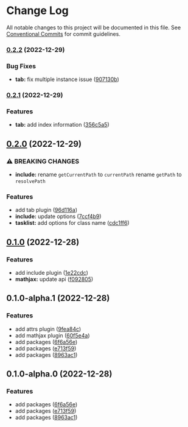 # Change Log

All notable changes to this project will be documented in this file. See [Conventional Commits](https://conventionalcommits.org) for commit guidelines.

### [0.2.2](https://github.com/Mister-Hope/mdit-plugins/compare/v0.2.1...v0.2.2) (2022-12-29)

### Bug Fixes

- **tab:** fix multiple instance issue ([907130b](https://github.com/Mister-Hope/mdit-plugins/commit/907130bbe621ffed45b85873751b557d3432953e))

### [0.2.1](https://github.com/Mister-Hope/mdit-plugins/compare/v0.2.0...v0.2.1) (2022-12-29)

### Features

- **tab:** add index information ([356c5a5](https://github.com/Mister-Hope/mdit-plugins/commit/356c5a5296c8c5997bf6b85995fd32f379efbb07))

## [0.2.0](https://github.com/Mister-Hope/mdit-plugins/compare/v0.1.0...v0.2.0) (2022-12-29)

### ⚠ BREAKING CHANGES

- **include:** rename `getCurrentPath` to `currentPath`
  rename `getPath` to `resolvePath`

### Features

- add tab plugin ([96d116a](https://github.com/Mister-Hope/mdit-plugins/commit/96d116a232b363892f095792c12453580bcd490d))
- **include:** update options ([7ccf4b9](https://github.com/Mister-Hope/mdit-plugins/commit/7ccf4b9d60a0337c503a8aae1c9f314363970f83))
- **tasklist:** add options for class name ([cdc1ff6](https://github.com/Mister-Hope/mdit-plugins/commit/cdc1ff64db2379091f19bef8925ed4b9ca141770))

## [0.1.0](https://github.com/Mister-Hope/mdit-plugins/compare/v0.1.0-alpha.1...v0.1.0) (2022-12-28)

### Features

- add include plugin ([1e22cdc](https://github.com/Mister-Hope/mdit-plugins/commit/1e22cdc644a1046178517424c20ab29a9bfb96ed))
- **mathjax:** update api ([f092805](https://github.com/Mister-Hope/mdit-plugins/commit/f092805e448b67302065ff92914bf8f056fa5e06))

## 0.1.0-alpha.1 (2022-12-28)

### Features

- add attrs plugin ([9fea84c](https://github.com/Mister-Hope/mdit-plugins/commit/9fea84cc169c7c09d880177cc2da5c13895e0cd7))
- add mathjax plugin ([60f5e4a](https://github.com/Mister-Hope/mdit-plugins/commit/60f5e4a7a017a29a11554c4da15c542dba4a933d))
- add packages ([6f6a56e](https://github.com/Mister-Hope/mdit-plugins/commit/6f6a56e018bee8da6d2a3b3c9524fd97b214d0d5))
- add packages ([e713f59](https://github.com/Mister-Hope/mdit-plugins/commit/e713f59b76ecf7335fa4fee7e5028c66479df2f9))
- add packages ([8963ac1](https://github.com/Mister-Hope/mdit-plugins/commit/8963ac1dc53870b1d6515f54e3f9ba3e6793e63f))

## 0.1.0-alpha.0 (2022-12-28)

### Features

- add packages ([6f6a56e](https://github.com/Mister-Hope/mdit-plugins/commit/6f6a56e018bee8da6d2a3b3c9524fd97b214d0d5))
- add packages ([e713f59](https://github.com/Mister-Hope/mdit-plugins/commit/e713f59b76ecf7335fa4fee7e5028c66479df2f9))
- add packages ([8963ac1](https://github.com/Mister-Hope/mdit-plugins/commit/8963ac1dc53870b1d6515f54e3f9ba3e6793e63f))
